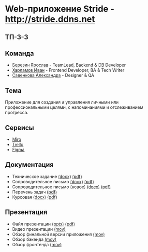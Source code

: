# Web-приложение Stride - http://stride.ddns.net

## ТП-3-3

## Команда
* [Березин Ярослав](https://github.com/BerezinYaroslav) - TeamLead, Backend & DB Developer
* [Харламов Иван](https://github.com/AlataO) - Frontend Developer, BA & Tech Writer
* [Савенкова Александра](https://github.com/SavenkovaAV) - Designer & QA

## Тема
Приложение для создания и управления личными или профессиональными целями, с напоминаниями и отслеживанием прогресса.

## Сервисы
* [Miro](https://miro.com/app/board/uXjVNtOOQng=/?share_link_id=356789673225)
* [Trello](https://trello.com/b/2fJrJrV9/tasks)
* [Figma](https://www.figma.com/file/3AqyAoOnwmc4WDSCV06Cx2/Stride?type=design&node-id=0%3A1&mode=design&t=HycYFbVYKflqyUJv-1)

## Документация
* Техническое задание [(docx)](https://github.com/BerezinYaroslav/tp_project/blob/master/documentation/TP_TZ.docx) [(pdf)](https://github.com/BerezinYaroslav/tp_project/blob/master/documentation/TP_TZ.pdf)
* Сопроводительное письмо [(docx)](https://github.com/BerezinYaroslav/tp_project/blob/master/documentation/Soprovoditelnoe_pismo.docx) [(pdf)](https://github.com/BerezinYaroslav/tp_project/blob/master/documentation/Soprovoditelnoe_pismo.pdf)
* Сопроводительное письмо (новое) [(docx)](https://github.com/BerezinYaroslav/tp_project/blob/master/documentation/Soprovoditelnoe_pismo_2.docx) [(pdf)](https://github.com/BerezinYaroslav/tp_project/blob/master/documentation/Soprovoditelnoe_pismo_2.pdf)
* Перечень задач [(pdf)](https://github.com/BerezinYaroslav/tp_project/blob/master/documentation/%D0%9F%D0%B5%D1%80%D0%B5%D1%87%D0%B5%D0%BD%D1%8C%20%D0%B7%D0%B0%D0%B4%D0%B0%D1%87.pdf)
* Курсовая [(docx)](https://github.com/BerezinYaroslav/tp_project/blob/master/documentation/Курсовой_проект.docx) [(pdf)](https://github.com/BerezinYaroslav/tp_project/blob/master/documentation/Курсовой_проект.pdf)

## Презентация
* Файл презентации [(pptx)](https://github.com/BerezinYaroslav/tp_project/blob/master/presentation/Stride.pptx) [(pdf)](https://github.com/BerezinYaroslav/tp_project/blob/master/presentation/Stride.pdf)
* Видео презентации [(mov)](https://drive.google.com/file/d/1IURGl1AyIPHWT1BPiaZO87-Ok8Van2IW/view?usp=sharing)
* Обзор финальной версии приложения [(mov)](https://drive.google.com/file/d/1q0OKG2Wun7taOwF_44DhJN0zDKYh46sf/view?usp=sharing)
* Обзор бэкенда [(mov)](https://drive.google.com/file/d/1k2TvcajKWYWnFQJIPz0MDEZw2EcUkySd/view?usp=sharing)
* Обзор фронтенда [(mov)](https://drive.google.com/file/d/1GbELHedeugn_1TjOww7I6EjVgxEHjFBM/view?usp=sharing)